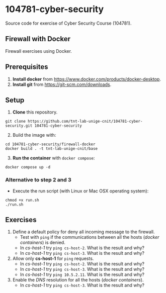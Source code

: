 # 104781-cyber-security

Source code for exercise of Cyber Security Course (104781).

## Firewall with Docker

Firewall exercises using Docker.

## Prerequisites

1. **Install docker** from https://www.docker.com/products/docker-desktop.
2. **Install git** from https://git-scm.com/downloads.

## Setup

1. **Clone** this repository.

```console
git clone https://github.com/tnt-lab-unige-cnit/104781-cyber-security.git 104781-cyber-security
```

2. Build the image with:

```console
cd 104781-cyber-security/firewall-docker
docker build . -t tnt-lab-unige-cnit/base
```

3. **Run the container** with `docker compose`:

```console
docker compose up -d
```

### Alternative to step 2 and 3

- Execute the run script (with Linux or Mac OSX operating system):

```console
chmod +x run.sh
./run.sh
```

## Exercises

1. Define a default policy for deny all incoming message to the firewall.
   - Test with `ping` if the communications between all the hosts (*docker containers*) is denied.
   - In *cs-host-1* try `ping cs-host-2`. What is the result and why?
   - In *cs-host-1* try `ping cs-host-3`. What is the result and why?
2. Allow only **cs-host-1** for `ping` requests.
   - In *cs-host-1* try `ping cs-host-2`. What is the result and why?
   - In *cs-host-1* try `ping cs-host-3`. What is the result and why?
   - In *cs-host-1* try `ping 10.5.2.11`. What is the result and why?
3. Enable the *DNS* resolution for all the hosts (*docker containers*).
   - In *cs-host-1* try `ping cs-host-3`. What is the result and why?
